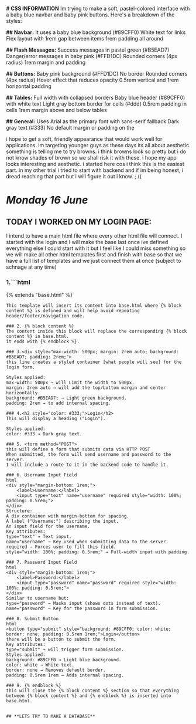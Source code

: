 **# CSS INFORMATION**
Im trying to make a soft, pastel-colored interface with a baby blue navbar and baby pink buttons. Here's a breakdown of the styles:

**## Navbar:**
It uses a baby blue background (#89CFF0)
White text for links
Flex layout with 1rem gap between items
1rem padding all around

**## Flash Messages:**
Success messages in pastel green (#B5EAD7)
Danger/error messages in baby pink (#FFD1DC)
Rounded corners (4px radius)
1rem margin and padding

**## Buttons:**
Baby pink background (#FFD1DC)
No border
Rounded corners (4px radius)
Hover effect that reduces opacity
0.5rem vertical and 1rem horizontal padding

**## Tables:**
Full width with collapsed borders
Baby blue header (#89CFF0) with white text
Light gray bottom border for cells (#ddd)
0.5rem padding in cells
1rem margin above and below tables

**## General:**
Uses Arial as the primary font with sans-serif fallback
Dark gray text (#333)
No default margin or padding on the 

i hope to get a soft, friendly appearance that would work well for applications. im targeting younger guys as these days its all about aesthetic. something is telling me to try browns. i think browns look so pretty but i do not know shades of brown so we shall risk it with these. i hope my app looks interesting and aesthetic. i started here cos i think this is the easiest part. in my other trial i tried to start with backend and if im being honest, i dread reaching that part but i will figure it out i know. ;.((

# ***Monday 16 June***

## **TODAY I WORKED ON MY LOGIN PAGE**: 
 I intend to have a main html file where every other html file will connect. I started with the login and I will make the base last once ive defined everything else I could start with it  but I feel like I could miss something so we will make all other html templates first and finish with base so that we have a full list of templates and we just connect them at once (subject to schnage at any time)

### 1.```html
{% extends "base.html" %}
```
This template will insert its content into base.html where {% block content %} is defined and will help avoid repeating header/footer/navigation code.

### 2. {% block content %}
The content inside this block will replace the corresponding {% block content %} in base.html.
it ends with {% endblock %}.

### 3.<div style="max-width: 500px; margin: 2rem auto; background: #B5EAD7; padding: 2rem;">
this line creates a styled container [what people will see] for the login form.

Styles applied:
max-width: 500px → will Limit the width to 500px.
margin: 2rem auto → will add the top/bottom margin and center horizontally.
background: #B5EAD7; → Light green background.
padding: 2rem → to add internal spacing.

### 4.<h2 style="color: #333;">Login</h2>
This will display a heading ("Login").

Styles applied:
color: #333 → Dark gray text.

### 5. <form method="POST">
this will define a form that submits data via HTTP POST
When submitted, the form will send username and password to the server.
I will include a route to it in the backend code to handle it. 

### 6. Username Input Field
html
<div style="margin-bottom: 1rem;">
    <label>Username:</label>
    <input type="text" name="username" required style="width: 100%; padding: 0.5rem;">
</div>
Structure:
A div container with margin-bottom for spacing.
A label ("Username:") describing the input.
An input field for the username.
Key attributes:
type="text" → Text input.
name="username" → Key used when submitting data to the server.
required → Forces user to fill this field.
style="width: 100%; padding: 0.5rem;" → Full-width input with padding.

### 7. Password Input Field
html
<div style="margin-bottom: 1rem;">
    <label>Password:</label>
    <input type="password" name="password" required style="width: 100%; padding: 0.5rem;">
</div>
Similar to username but:
type="password" → Masks input (shows dots instead of text).
name="password" → Key for the password in form submission.

### 8. Submit Button
html
<button type="submit" style="background: #89CFF0; color: white; border: none; padding: 0.5rem 1rem;">Login</button>
there will be a button to submit the form.
Key attributes:
type="submit" → will trigger form submission.
Styles applied:
background: #89CFF0 → Light blue background.
color: white → White text.
border: none → Removes default border.
padding: 0.5rem 1rem → Adds internal spacing.

### 9. {% endblock %}
this will close the {% block content %} section so that everything between {% block content %} and {% endblock %} is inserted into base.html.


## **LETS TRY TO MAKE A DATABASE**
